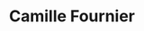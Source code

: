 ---
title: Camille Fournier
author_slug: camille_fournier
wikipedia_url: https://en.wikipedia.org/wiki/Camille_Fournier
wikipedia_summary: |
  Camille Fournier is known for being the former chief technology officer of Rent The Runway, former vice president of technology at Goldman Sachs, and author of The Manager's Path: A Guide for Tech Leaders Navigating Growth and Change. She is a managing director at JPMorgan Chase.
layout: author
---